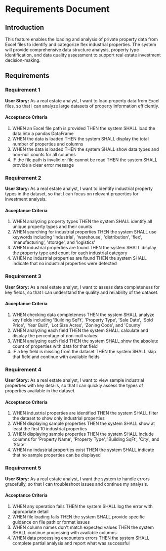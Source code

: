 # Requirements Document

## Introduction

This feature enables the loading and analysis of private property data from Excel files to identify and categorize flex industrial properties. The system will provide comprehensive data structure analysis, property type identification, and data quality assessment to support real estate investment decision-making.

## Requirements

### Requirement 1

**User Story:** As a real estate analyst, I want to load property data from Excel files, so that I can analyze large datasets of property information efficiently.

#### Acceptance Criteria

1. WHEN an Excel file path is provided THEN the system SHALL load the data into a pandas DataFrame
2. WHEN the data is loaded THEN the system SHALL display the total number of properties and columns
3. WHEN the data is loaded THEN the system SHALL show data types and non-null counts for all columns
4. IF the file path is invalid or file cannot be read THEN the system SHALL provide a clear error message

### Requirement 2

**User Story:** As a real estate analyst, I want to identify industrial property types in the dataset, so that I can focus on relevant properties for investment analysis.

#### Acceptance Criteria

1. WHEN analyzing property types THEN the system SHALL identify all unique property types and their counts
2. WHEN searching for industrial properties THEN the system SHALL use keywords including 'industrial', 'warehouse', 'distribution', 'flex', 'manufacturing', 'storage', and 'logistics'
3. WHEN industrial properties are found THEN the system SHALL display the property type and count for each industrial category
4. WHEN no industrial properties are found THEN the system SHALL indicate that no industrial properties were detected

### Requirement 3

**User Story:** As a real estate analyst, I want to assess data completeness for key fields, so that I can understand the quality and reliability of the dataset.

#### Acceptance Criteria

1. WHEN checking data completeness THEN the system SHALL analyze key fields including 'Building SqFt', 'Property Type', 'Sale Date', 'Sold Price', 'Year Built', 'Lot Size Acres', 'Zoning Code', and 'County'
2. WHEN analyzing each field THEN the system SHALL calculate and display the percentage of non-null values
3. WHEN analyzing each field THEN the system SHALL show the absolute count of properties with data for that field
4. IF a key field is missing from the dataset THEN the system SHALL skip that field and continue with available fields

### Requirement 4

**User Story:** As a real estate analyst, I want to view sample industrial properties with key details, so that I can quickly assess the types of properties available in the dataset.

#### Acceptance Criteria

1. WHEN industrial properties are identified THEN the system SHALL filter the dataset to show only industrial properties
2. WHEN displaying sample properties THEN the system SHALL show at least the first 10 industrial properties
3. WHEN displaying sample properties THEN the system SHALL include columns for 'Property Name', 'Property Type', 'Building SqFt', 'City', and 'State'
4. WHEN no industrial properties exist THEN the system SHALL indicate that no sample properties can be displayed

### Requirement 5

**User Story:** As a real estate analyst, I want the system to handle errors gracefully, so that I can troubleshoot issues and continue my analysis.

#### Acceptance Criteria

1. WHEN any operation fails THEN the system SHALL log the error with appropriate detail
2. WHEN file loading fails THEN the system SHALL provide specific guidance on file path or format issues
3. WHEN column names don't match expected values THEN the system SHALL continue processing with available columns
4. WHEN data processing encounters errors THEN the system SHALL complete partial analysis and report what was successful